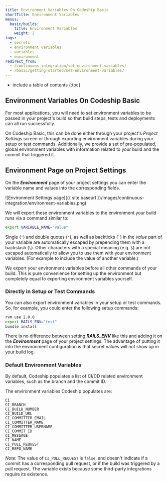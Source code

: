 ```yaml
---
title: Environment Variables On Codeship Basic
shortTitle: Environment Variables
menus:
  basic/builds:
    title: Environment Variables
    weight: 2
tags:
  - secrets
  - environment variables
  - variables
  - environment
redirect_from:
  - /continuous-integration/set-environment-variables/
  - /basic/getting-started/set-environment-variables/
---
```


* include a table of contents
{:toc}

## Environment Variables On Codeship Basic

For most applications, you will need to set environment variables to be passed in your project's build so that build steps, tests and deployments can all run successfully.

On Codeship Basic, this can be done either through your project's *Project Settings* screen or through exporting environment variables during your setup or test commands. Additionally, we provide a set of pre-populated, global environment variables with information related to your build and the commit that triggered it.

## Environment Page on Project Settings

On the ***Environment*** page of your project settings you can enter the variable name and values into the corresponding fields.

![Environment Settings page]({{ site.baseurl }}/images/continuous-integration/environment-variables.png)

We will export these environment variables to the environment your build runs via a command similar to:

```bash
export VARIABLE_NAME="value"
```

Single (`'`) and double quotes (`"`), as well as backticks (`` ` ``) in the _value_ part of your variable are automatically escaped by prepending them with a backslash (`\`). Other characters with a special meaning (e.g. `$`) are not escaped automatically to allow you to use them with your environment variables. (For example to include the value of another variable.)

We export your environment variables before all other commands of your build. This is pure convenience for setting up the environment but completely equal to exporting environment variables yourself.

### Directly in Setup or Test Commands

You can also export environment variables in your setup or test commands. So, for example, you could enter the following setup commands:

```bash
rvm use 2.0.0
export RAILS_ENV="test"
bundle install
```

There is no difference between setting ***RAILS_ENV*** like this and adding it on the ***Environment*** page of your project settings. The advantage of putting it into the environment configuration is that secret values will not show up in your build log.

### Default Environment Variables

By default, Codeship populates a list of CI/CD related environment variables, such as the branch and the commit ID.

The environment variables Codeship populates are:

```
CI
CI_BRANCH
CI_BUILD_NUMBER
CI_BUILD_URL
CI_COMMITTER_EMAIL
CI_COMMITTER_NAME
CI_COMMITTER_USERNAME
CI_COMMIT_ID
CI_MESSAGE
CI_NAME
CI_PULL_REQUEST
CI_REPO_NAME
```

*Note*: The value of `CI_PULL_REQUEST` is `false`, and doesn't indicate if a commit has a corresponding pull request, or if the build was triggered by a pull request. The variable exists because some third-party integrations require its existence.
